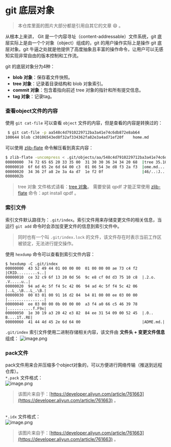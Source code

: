 # git 底层对象

> 本仓库里面的图片大部分都是引用自其它的文章 :smile: 。

从根本上来讲， Git 是一个内容寻址（content-addressable）文件系统，git 底层实际上是由一个个对象（object）组成的，git 的用户操作实际上是操作 git 底层对象。git 牛逼之处就是他提供了高度抽象且丰富的操作命令，让用户可以无感知实现非常自由的版本控制和工作流。

git 的底层对象分为4种：
* **blob 对象**：保存着文件快照。
* **tree 对象**：记录着目录结构和 blob 对象索引。
* **commit 对象**：包含着指向前述 tree 对象的指针和所有提交信息。
* **tag 对象**：记录tag。


<a name="j2PnP"></a>
### 查看object文件的内容
使用 `git cat-file` 可以查看 `object` 文件的内容，但是查看的内容是转换过的：
```bash
 $ git cat-file -p aa548c4d7910229712ba3a41e74c6db872e8ab64
100644 blob c30106543ed8f32af334362fa82e3a4ad71ef20f	home.md
```
可以使用 [zlib-flate](http://manpages.ubuntu.com/manpages/trusty/man1/zlib-flate.1.html) 命令解压看到真实内容：
```bash
$ zlib-flate -uncompress < .git/objects/aa/548c4d7910229712ba3a41e74c6db872e8ab64 | hexdump -C
00000000  74 72 65 65 20 33 35 00  31 30 30 36 34 34 20 68  |tree 35.100644 h|
00000010  6f 6d 65 2e 6d 64 00 c3  01 06 54 3e d8 f3 2a f3  |ome.md....T>..*.|
00000020  34 36 2f a8 2e 3a 4a d7  1e f2 0f                 |46/..:J....|
0000002b
```
> tree 对象 文件格式请看：[tree 对象](https://juejin.im/post/6874840619332665357#heading-16)。
> 需要安装 qpdf 才能正常使用 [zlib-flate](http://manpages.ubuntu.com/manpages/trusty/man1/zlib-flate.1.html) 命令：apt install qpdf 。


### 索引文件
索引文件默认路径为：`.git/index`。索引文件用来存储变更文件的相关信息，当运行 `git add` 命令时会添加变更文件的信息到索引文件中。

> 同时也有一个叫 `.git/index.lock` 的文件，该文件存在时表示当前工作区被锁定，无法进行提交操作。

使用 `hexdump` 命令可以查看到索引文件内容：
```
$ hexdump -C .git/index 
00000000  43 52 49 44 01 00 00 00  01 00 00 00 ae 73 c4 f2  |CRID.........s..|
00000010  ce 32 c9 6f 13 20 0d 56  9c e8 cf 0d d3 75 10 c8  |.2.o. .V.....u..|
00000020  94 ad 4c 5f f4 5c 42 06  94 ad 4c 5f f4 5c 42 06  |..L_.\B...L_.\B.|
00000030  00 03 01 00 91 16 d2 04  b4 81 00 00 ee 03 00 00  |................|
00000040  ee 03 00 00 0b 00 00 00  a3 f4 a0 66 c5 46 39 78  |...........f.F9x|
00000050  1e 30 19 a3 20 42 e3 82  84 ee 31 54 09 00 52 45  |.0.. B....1T..RE|
00000060  41 44 4d 45 2e 6d 64 00                           |ADME.md.|
```

`.git/index` 索引文件使用二进制存储相关内容，该文件由 **文件头 + 变更文件信息** 组成：
![image.png](https://img.alicdn.com/tfs/TB1T.NsZoz1gK0jSZLeXXb9kVXa-2526-1594.png)

<a name="NEN6x"></a>
### pack文件
pack文件用来合并压缩多个object对象的，可以方便进行网络传输（推送到远程仓库）。<br />`*.pack` 文件格式：<br />![image.png](https://ucc.alicdn.com/pic/developer-ecology/d6efb1160bf74b40887a74cf1ad43c16.png)
> 该图片来自于：[https://developer.aliyun.com/article/761663](https://developer.aliyun.com/article/761663) 。


<br />`*.idx` 文件格式：<br />![image.png](https://ucc.alicdn.com/pic/developer-ecology/941607f49ac44958876d511c5b831ed2.png)
> 该图片来自于：[https://developer.aliyun.com/article/761663](https://developer.aliyun.com/article/761663) 。

